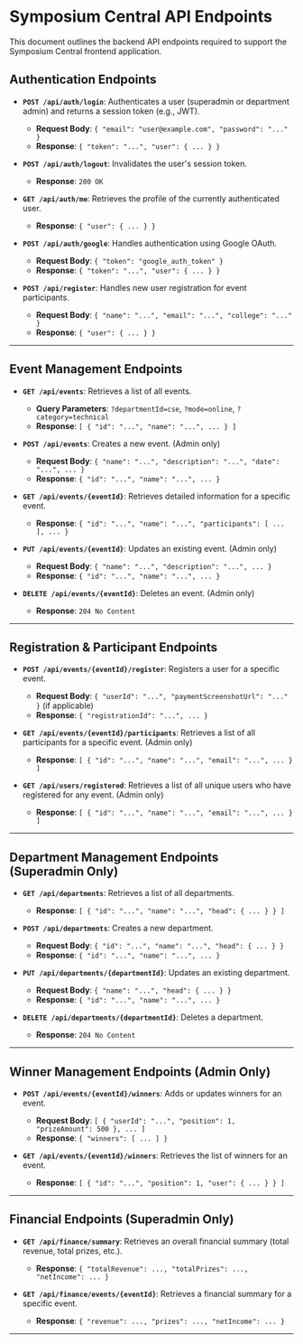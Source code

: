 
# Symposium Central API Endpoints

This document outlines the backend API endpoints required to support the Symposium Central frontend application.

## Authentication Endpoints

- **`POST /api/auth/login`**: Authenticates a user (superadmin or department admin) and returns a session token (e.g., JWT).
  - **Request Body**: `{ "email": "user@example.com", "password": "..." }`
  - **Response**: `{ "token": "...", "user": { ... } }`

- **`POST /api/auth/logout`**: Invalidates the user's session token.
  - **Response**: `200 OK`

- **`GET /api/auth/me`**: Retrieves the profile of the currently authenticated user.
  - **Response**: `{ "user": { ... } }`

- **`POST /api/auth/google`**: Handles authentication using Google OAuth.
  - **Request Body**: `{ "token": "google_auth_token" }`
  - **Response**: `{ "token": "...", "user": { ... } }`
  
- **`POST /api/register`**: Handles new user registration for event participants.
  - **Request Body**: `{ "name": "...", "email": "...", "college": "..." }`
  - **Response**: `{ "user": { ... } }`

---

## Event Management Endpoints

- **`GET /api/events`**: Retrieves a list of all events.
  - **Query Parameters**: `?departmentId=cse`, `?mode=online`, `?category=technical`
  - **Response**: `[ { "id": "...", "name": "...", ... } ]`

- **`POST /api/events`**: Creates a new event. (Admin only)
  - **Request Body**: `{ "name": "...", "description": "...", "date": "...", ... }`
  - **Response**: `{ "id": "...", "name": "...", ... }`

- **`GET /api/events/{eventId}`**: Retrieves detailed information for a specific event.
  - **Response**: `{ "id": "...", "name": "...", "participants": [ ... ], ... }`

- **`PUT /api/events/{eventId}`**: Updates an existing event. (Admin only)
  - **Request Body**: `{ "name": "...", "description": "...", ... }`
  - **Response**: `{ "id": "...", "name": "...", ... }`

- **`DELETE /api/events/{eventId}`**: Deletes an event. (Admin only)
  - **Response**: `204 No Content`

---

## Registration & Participant Endpoints

- **`POST /api/events/{eventId}/register`**: Registers a user for a specific event.
  - **Request Body**: `{ "userId": "...", "paymentScreenshotUrl": "..." }` (if applicable)
  - **Response**: `{ "registrationId": "...", ... }`

- **`GET /api/events/{eventId}/participants`**: Retrieves a list of all participants for a specific event. (Admin only)
  - **Response**: `[ { "id": "...", "name": "...", "email": "...", ... } ]`
  
- **`GET /api/users/registered`**: Retrieves a list of all unique users who have registered for any event. (Admin only)
  - **Response**: `[ { "id": "...", "name": "...", "email": "...", ... } ]`

---

## Department Management Endpoints (Superadmin Only)

- **`GET /api/departments`**: Retrieves a list of all departments.
  - **Response**: `[ { "id": "...", "name": "...", "head": { ... } } ]`

- **`POST /api/departments`**: Creates a new department.
  - **Request Body**: `{ "id": "...", "name": "...", "head": { ... } }`
  - **Response**: `{ "id": "...", "name": "...", ... }`

- **`PUT /api/departments/{departmentId}`**: Updates an existing department.
  - **Request Body**: `{ "name": "...", "head": { ... } }`
  - **Response**: `{ "id": "...", "name": "...", ... }`

- **`DELETE /api/departments/{departmentId}`**: Deletes a department.
  - **Response**: `204 No Content`

---

## Winner Management Endpoints (Admin Only)

- **`POST /api/events/{eventId}/winners`**: Adds or updates winners for an event.
  - **Request Body**: `[ { "userId": "...", "position": 1, "prizeAmount": 500 }, ... ]`
  - **Response**: `{ "winners": [ ... ] }`

- **`GET /api/events/{eventId}/winners`**: Retrieves the list of winners for an event.
  - **Response**: `[ { "id": "...", "position": 1, "user": { ... } } ]`

---

## Financial Endpoints (Superadmin Only)

- **`GET /api/finance/summary`**: Retrieves an overall financial summary (total revenue, total prizes, etc.).
  - **Response**: `{ "totalRevenue": ..., "totalPrizes": ..., "netIncome": ... }`

- **`GET /api/finance/events/{eventId}`**: Retrieves a financial summary for a specific event.
  - **Response**: `{ "revenue": ..., "prizes": ..., "netIncome": ... }`

---
